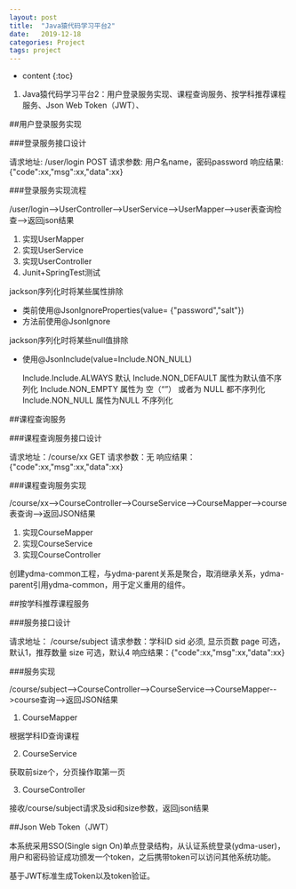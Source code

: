 ```yaml
---
layout: post
title:  "Java猿代码学习平台2"
date:   2019-12-18
categories: Project
tags: project
---
```


* content
{:toc}

1. Java猿代码学习平台2：用户登录服务实现、课程查询服务、按学科推荐课程服务、Json Web Token（JWT）、







##用户登录服务实现

###登录服务接口设计

  请求地址: /user/login   POST
  请求参数: 用户名name，密码password
  响应结果: {"code":xx,"msg":xx,"data":xx}

###登录服务实现流程

  /user/login-->UserController-->UserService-->UserMapper-->user表查询检查-->返回json结果

1. 实现UserMapper
2. 实现UserService
3. 实现UserController
4. Junit+SpringTest测试

jackson序列化时将某些属性排除

- 类前使用@JsonIgnoreProperties(value= {"password","salt"})
- 方法前使用@JsonIgnore

jackson序列化时将某些null值排除

- 使用@JsonInclude(value=Include.NON_NULL) 

    Include.Include.ALWAYS 默认 
    Include.NON_DEFAULT 属性为默认值不序列化 
    Include.NON_EMPTY 属性为 空（“”） 或者为 NULL 都不序列化 
    Include.NON_NULL 属性为NULL 不序列化 



##课程查询服务

###课程查询服务接口设计

  请求地址：/course/xx    GET
  请求参数：无
  响应结果：{"code":xx,"msg":xx,"data":xx}

###课程查询服务实现

  /course/xx-->CourseController-->CourseService-->CourseMapper-->course表查询-->返回JSON结果

1. 实现CourseMapper
2. 实现CourseService
3. 实现CourseController


创建ydma-common工程，与ydma-parent关系是聚合，取消继承关系，ydma-parent引用ydma-common，用于定义重用的组件。

##按学科推荐课程服务

###服务接口设计

  请求地址： /course/subject
  请求参数：学科ID sid 必须, 显示页数 page 可选，默认1，推荐数量 size 可选，默认4
  响应结果：{"code":xx,"msg":xx,"data":xx}

###服务实现

  /course/subject-->CourseController-->CourseService-->CourseMapper-->course查询-->返回JSON结果

1. CourseMapper

  根据学科ID查询课程

2. CourseService

  获取前size个，分页操作取第一页

3. CourseController

  接收/course/subject请求及sid和size参数，返回json结果

##Json Web Token（JWT）

本系统采用SSO(Single sign On)单点登录结构，从认证系统登录(ydma-user)，用户和密码验证成功颁发一个token，之后携带token可以访问其他系统功能。

基于JWT标准生成Token以及token验证。











